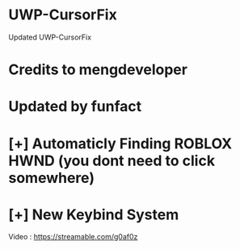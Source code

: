 # UWP-CursorFix
Updated UWP-CursorFix

# Credits to mengdeveloper
# Updated by funfact

# [+] Automaticly Finding ROBLOX HWND (you dont need to click somewhere)
# [+] New Keybind System


Video : https://streamable.com/g0af0z
